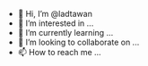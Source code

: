 - 👋 Hi, I’m @ladtawan
- 👀 I’m interested in ...
- 🌱 I’m currently learning ...
- 💞️ I’m looking to collaborate on ...
- 📫 How to reach me ...

<!---
ladtawan/ladtawan is a ✨ special ✨ repository because its `README.md` (this file) appears on your GitHub profile.
You can click the Preview link to take a look at your changes.
--->
